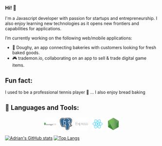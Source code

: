 



### Hi!  👋 

I'm a Javascript developer with passion for startups and entrepreneurship. I also enjoy learning new technologies as it opens new frontiers and capabilities for applications.

I’m currently working on the following web/mobile applications:
   - :bread:  Doughy, an app connecting bakeries with customers looking for fresh baked goods. 
   - :video_game: trademon.io, collaborating on an app to sell & trade digital game items.


<!--
**adriandifelice/adriandifelice** is a ✨ _special_ ✨ repository because its `README.md` (this file) appears on your GitHub profile.
Here are some ideas to get you started:
- 🌱 I’m currently learning ...
- 
- 🤔 I’m looking for help with ...
- 💬 Ask me about ...
- 📫 How to reach me: ...
- ⚡ 
Fun fact: I used to be an aspiring professional tennis player :tennis: :tennis: Also enjoy bread baking 

-->
## Fun fact: 
I used to be a professional tennis player :tennis: 
... I also enjoy bread baking 


## 🧰 Languages and Tools:
<p align="center"> 
<img src="https://raw.githubusercontent.com/github/explore/80688e429a7d4ef2fca1e82350fe8e3517d3494d/topics/mongodb/mongodb.png" alt="MongoDb" height="40" style="vertical-align:top; margin:4px">
 <img src="https://raw.githubusercontent.com/github/explore/80688e429a7d4ef2fca1e82350fe8e3517d3494d/topics/postgresql/postgresql.png" alt="VS Code" height="40" style="vertical-align:top; margin:4px">
<img src="https://raw.githubusercontent.com/github/explore/80688e429a7d4ef2fca1e82350fe8e3517d3494d/topics/express/express.png" alt="Express" height="40" style="vertical-align:top; margin:4px">
<img src="https://raw.githubusercontent.com/github/explore/80688e429a7d4ef2fca1e82350fe8e3517d3494d/topics/react/react.png" alt="React" height="40" style="vertical-align:top; margin:4px">
<img src="https://raw.githubusercontent.com/github/explore/80688e429a7d4ef2fca1e82350fe8e3517d3494d/topics/nodejs/nodejs.png" alt="Node" height="40" style="vertical-align:top; margin:4px">
</p>


[![Adrian's GitHub stats](https://github-readme-stats.vercel.app/api?username=adriandifelice&count_private=true&show_icons=true)](https://github.com/adriandifelice/github-readme-stats) [![Top Langs](https://github-readme-stats.vercel.app/api/top-langs/?username=adriandifelice&layout=compact)](https://github.com/adriandifelice/github-readme-stats)






